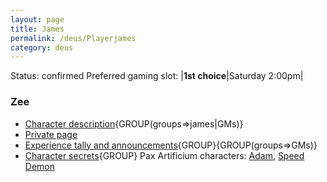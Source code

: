 ```yaml
---
layout: page
title: James
permalink: /deus/Playerjames
category: deus
---
```

Status: confirmed
Preferred gaming slot:
|__1st choice__|Saturday 2:00pm|
### Zee
* [Character description](CharPublicJames){GROUP(groups=&gt;james|GMs)}
* [Private page](CharPrivateJames)
* [Experience tally and announcements](AnnounceJames){GROUP}{GROUP(groups=&gt;GMs)}
* [Character secrets](CharSecretsJames){GROUP}
Pax Artificium characters: [Adam](/pax/pcs/adam.html), [Speed Demon](/pax/pcs/moses.html)

